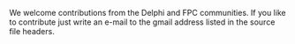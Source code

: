 We welcome contributions from the Delphi and FPC communities.
If you like to contribute just write an e-mail to the gmail address listed in the source file headers.
